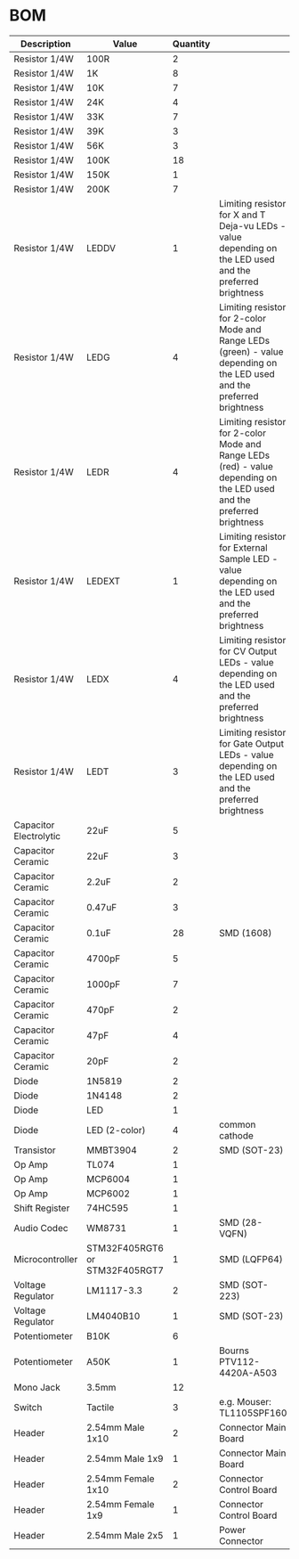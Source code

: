 # BOM

| Description | Value | Quantity | |
| --- | --- | --- | --- |
| Resistor 1/4W | 100R | 2 | |
| Resistor 1/4W | 1K | 8 | |
| Resistor 1/4W | 10K | 7 | |
| Resistor 1/4W | 24K | 4 | |
| Resistor 1/4W | 33K | 7 | |
| Resistor 1/4W | 39K | 3 | |
| Resistor 1/4W | 56K | 3 | |
| Resistor 1/4W | 100K | 18 | |
| Resistor 1/4W | 150K | 1 | |
| Resistor 1/4W | 200K | 7 | |
| Resistor 1/4W | LEDDV | 1 | Limiting resistor for X and T Deja-vu LEDs - value depending on the LED used and the preferred brightness |
| Resistor 1/4W | LEDG | 4 | Limiting resistor for 2-color Mode and Range LEDs (green) - value depending on the LED used and the preferred brightness |
| Resistor 1/4W | LEDR | 4 | Limiting resistor for 2-color Mode and Range LEDs (red) - value depending on the LED used and the preferred brightness |
| Resistor 1/4W | LEDEXT | 1 | Limiting resistor for External Sample LED - value depending on the LED used and the preferred brightness |
| Resistor 1/4W | LEDX | 4 | Limiting resistor for CV Output LEDs - value depending on the LED used and the preferred brightness |
| Resistor 1/4W | LEDT | 3 | Limiting resistor for Gate Output LEDs - value depending on the LED used and the preferred brightness |
| Capacitor Electrolytic | 22uF | 5 | |
| Capacitor Ceramic | 22uF | 3 | |
| Capacitor Ceramic | 2.2uF | 2 | |
| Capacitor Ceramic | 0.47uF | 3 | |
| Capacitor Ceramic | 0.1uF | 28 | SMD (1608) |
| Capacitor Ceramic | 4700pF | 5 | |
| Capacitor Ceramic | 1000pF | 7 | |
| Capacitor Ceramic | 470pF | 2 | |
| Capacitor Ceramic | 47pF | 4 | |
| Capacitor Ceramic | 20pF | 2 | |
| Diode | 1N5819 | 2 | |
| Diode | 1N4148 | 2 | |
| Diode | LED | 1 | |
| Diode | LED (2-color) | 4 | common cathode |
| Transistor | MMBT3904 | 2 | SMD (SOT-23) |
| Op Amp | TL074 | 1 | |
| Op Amp | MCP6004 | 1 | |
| Op Amp | MCP6002 | 1 | |
| Shift Register | 74HC595 | 1 | |
| Audio Codec | WM8731 | 1 | SMD (28-VQFN) |
| Microcontroller | STM32F405RGT6 or STM32F405RGT7 | 1 | SMD (LQFP64) |
| Voltage Regulator | LM1117-3.3 | 2 | SMD (SOT-223) |
| Voltage Regulator | LM4040B10 | 1 | SMD (SOT-23) |
| Potentiometer | B10K | 6 | |
| Potentiometer | A50K | 1 | Bourns PTV112-4420A-A503 |
| Mono Jack | 3.5mm | 12 | |
| Switch | Tactile | 3 | e.g. Mouser: TL1105SPF160 |
| Header | 2.54mm Male 1x10 | 2 | Connector Main Board |
| Header | 2.54mm Male 1x9 | 1 | Connector Main Board |
| Header | 2.54mm Female 1x10 | 2 | Connector Control Board |
| Header | 2.54mm Female 1x9 | 1 | Connector Control Board |
| Header | 2.54mm Male 2x5 | 1 | Power Connector |
